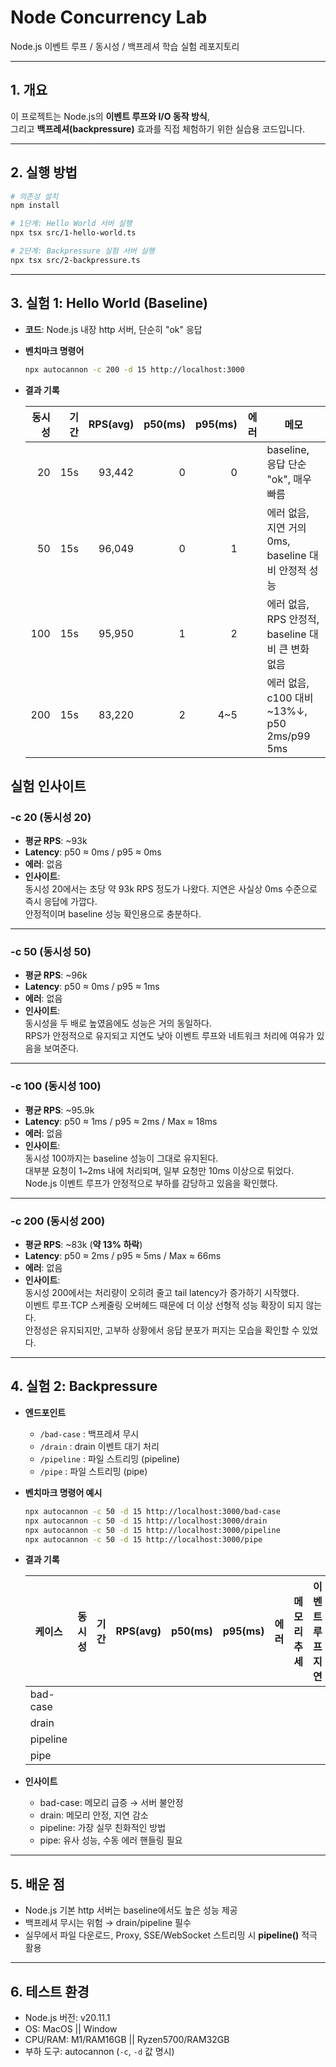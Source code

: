 # Node Concurrency Lab

Node.js 이벤트 루프 / 동시성 / 백프레셔 학습 실험 레포지토리

---

## 1. 개요
이 프로젝트는 Node.js의 **이벤트 루프와 I/O 동작 방식**,  
그리고 **백프레셔(backpressure)** 효과를 직접 체험하기 위한 실습용 코드입니다.

---

## 2. 실행 방법
```bash
# 의존성 설치
npm install

# 1단계: Hello World 서버 실행
npx tsx src/1-hello-world.ts

# 2단계: Backpressure 실험 서버 실행
npx tsx src/2-backpressure.ts
```

---

## 3. 실험 1: Hello World (Baseline)

* **코드**: Node.js 내장 http 서버, 단순히 "ok" 응답
* **벤치마크 명령어**

  ```bash
  npx autocannon -c 200 -d 15 http://localhost:3000
  ```
* **결과 기록**

  | 동시성 | 기간 | RPS(avg) | p50(ms) | p95(ms) | 에러 | 메모 |
  | --: | -: | -------: | ------: | ------: | -: | -- |
  |  20  | 15s | 93,442  |        0 |     0    |    | baseline, 응답 단순 "ok", 매우 빠름 |
  |  50  | 15s | 96,049 | 0 | 1 | | 에러 없음, 지연 거의 0ms, baseline 대비 안정적 성능|
  | 100 | 15s | 95,950 | 1 | 2 | | 에러 없음, RPS 안정적, baseline 대비 큰 변화 없음|
  | 200 | 15s |83,220 | 2|4~5 | | 에러 없음, c100 대비 ~13%↓, p50 2ms/p99 5ms | 

## 실험 인사이트

### -c 20 (동시성 20)
- **평균 RPS**: ~93k  
- **Latency**: p50 ≈ 0ms / p95 ≈ 0ms  
- **에러**: 없음  
- **인사이트**:  
  동시성 20에서는 초당 약 93k RPS 정도가 나왔다. 지연은 사실상 0ms 수준으로 즉시 응답에 가깝다.  
  안정적이며 baseline 성능 확인용으로 충분하다.  

---

### -c 50 (동시성 50)
- **평균 RPS**: ~96k  
- **Latency**: p50 ≈ 0ms / p95 ≈ 1ms  
- **에러**: 없음  
- **인사이트**:  
  동시성을 두 배로 높였음에도 성능은 거의 동일하다.  
  RPS가 안정적으로 유지되고 지연도 낮아 이벤트 루프와 네트워크 처리에 여유가 있음을 보여준다.  

---

### -c 100 (동시성 100)
- **평균 RPS**: ~95.9k  
- **Latency**: p50 ≈ 1ms / p95 ≈ 2ms / Max ≈ 18ms  
- **에러**: 없음  
- **인사이트**:  
  동시성 100까지는 baseline 성능이 그대로 유지된다.  
  대부분 요청이 1~2ms 내에 처리되며, 일부 요청만 10ms 이상으로 튀었다.  
  Node.js 이벤트 루프가 안정적으로 부하를 감당하고 있음을 확인했다.  

---

### -c 200 (동시성 200)
- **평균 RPS**: ~83k (**약 13% 하락**)  
- **Latency**: p50 ≈ 2ms / p95 ≈ 5ms / Max ≈ 66ms  
- **에러**: 없음  
- **인사이트**:  
  동시성 200에서는 처리량이 오히려 줄고 tail latency가 증가하기 시작했다.  
  이벤트 루프·TCP 스케줄링 오버헤드 때문에 더 이상 선형적 성능 확장이 되지 않는다.  
  안정성은 유지되지만, 고부하 상황에서 응답 분포가 퍼지는 모습을 확인할 수 있었다.  


---

## 4. 실험 2: Backpressure

* **엔드포인트**

  * `/bad-case` : 백프레셔 무시
  * `/drain`    : drain 이벤트 대기 처리
  * `/pipeline` : 파일 스트리밍 (pipeline)
  * `/pipe`     : 파일 스트리밍 (pipe)

* **벤치마크 명령어 예시**

  ```bash
  npx autocannon -c 50 -d 15 http://localhost:3000/bad-case
  npx autocannon -c 50 -d 15 http://localhost:3000/drain
  npx autocannon -c 50 -d 15 http://localhost:3000/pipeline
  npx autocannon -c 50 -d 15 http://localhost:3000/pipe
  ```

* **결과 기록**

  | 케이스      | 동시성 | 기간 | RPS(avg) | p50(ms) | p95(ms) | 에러 | 메모리 추세 | 이벤트 루프 지연 | 비고 |
  | -------- | --: | -: | -------: | ------: | ------: | -: | ------ | --------- | -- |
  | bad-case |     |    |          |         |         |    |        |           |    |
  | drain    |     |    |          |         |         |    |        |           |    |
  | pipeline |     |    |          |         |         |    |        |           |    |
  | pipe     |     |    |          |         |         |    |        |           |    |

* **인사이트**

  * bad-case: 메모리 급증 → 서버 불안정
  * drain: 메모리 안정, 지연 감소
  * pipeline: 가장 실무 친화적인 방법
  * pipe: 유사 성능, 수동 에러 핸들링 필요

---

## 5. 배운 점

* Node.js 기본 http 서버는 baseline에서도 높은 성능 제공
* 백프레셔 무시는 위험 → drain/pipeline 필수
* 실무에서 파일 다운로드, Proxy, SSE/WebSocket 스트리밍 시 **pipeline()** 적극 활용

---

## 6. 테스트 환경

* Node.js 버전: v20.11.1
* OS: MacOS || Window
* CPU/RAM: M1/RAM16GB || Ryzen5700/RAM32GB
* 부하 도구: autocannon (`-c`, `-d` 값 명시)
